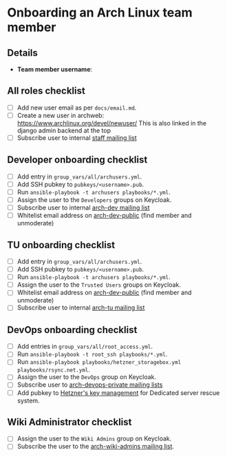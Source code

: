 <!--
This template should be used for onboarding new Arch Linux team members.
It can also be used as a reference for adding new roles to an existing team member.
-->

# Onboarding an Arch Linux team member

## Details

- **Team member username**:

## All roles checklist

- [ ] Add new user email as per `docs/email.md`.
- [ ] Create a new user in archweb: https://www.archlinux.org/devel/newuser/
      This is also linked in the django admin backend at the top
- [ ] Subscribe user to internal [staff mailing list](https://lists.archlinux.org/admin/staff/members/add)

## Developer onboarding checklist

- [ ] Add entry in `group_vars/all/archusers.yml`.
- [ ] Add SSH pubkey to `pubkeys/<username>.pub`.
- [ ] Run `ansible-playbook -t archusers playbooks/*.yml`.
- [ ] Assign the user to the `Developers` groups on Keycloak.
- [ ] Subscribe user to internal [arch-dev mailing list](https://lists.archlinux.org/admin/arch-dev/members/add)
- [ ] Whitelist email address on [arch-dev-public](https://lists.archlinux.org/admin/arch-dev-public/members) (find member and unmoderate)

## TU onboarding checklist

- [ ] Add entry in `group_vars/all/archusers.yml`.
- [ ] Add SSH pubkey to `pubkeys/<username>.pub`.
- [ ] Run `ansible-playbook -t archusers playbooks/*.yml`.
- [ ] Assign the user to the `Trusted Users` groups on Keycloak.
- [ ] Whitelist email address on [arch-dev-public](https://lists.archlinux.org/admin/arch-dev-public/members) (find member and unmoderate)
- [ ] Subscribe user to internal [arch-tu mailing list](https://lists.archlinux.org/admin/arch-tu/members/add)

## DevOps onboarding checklist

- [ ] Add entries in `group_vars/all/root_access.yml`.
- [ ] Run `ansible-playbook -t root_ssh playbooks/*.yml`.
- [ ] Run `ansible-playbook playbooks/hetzner_storagebox.yml playbooks/rsync.net.yml`.
- [ ] Assign the user to the `DevOps` group on Keycloak.
- [ ] Subscribe user to [arch-devops-private mailing lists](https://lists.archlinux.org/admin/arch-devops-private/members/add)
- [ ] Add pubkey to [Hetzner's key management](https://robot.your-server.de/key/index) for Dedicated server rescue system.

## Wiki Administrator checklist

- [ ] Assign the user to the `Wiki Admins` group on Keycloak.
- [ ] Subscribe the user to the [arch-wiki-admins mailing list](https://lists.archlinux.org/admin/arch-wiki-admins/members/add).
